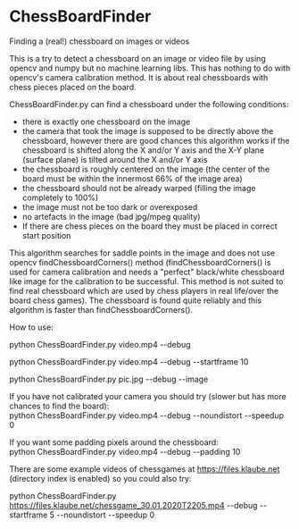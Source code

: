# ChessBoardFinder
Finding a (real!) chessboard on images or videos

This is a try to detect a chessboard on an image or video file by using opencv and numpy but no machine learning libs. This has nothing
to do with opencv's camera calibration method. It is about real chessboards with chess pieces placed on the board.

ChessBoardFinder.py can find a chessboard under the following conditions:
- there is exactly one chessboard on the image
- the camera that took the image is supposed to be directly above the chessboard, however there are good chances this algorithm works if the chessboard is shifted along the X and/or Y axis and the X-Y plane (surface plane) is tilted around the X and/or Y axis
- the chessboard is roughly centered on the image (the center of the board must be within the innermost 66% of the image area)
- the chessboard should not be already warped (filling the image completely to 100%)
- the image must not be too dark or overexposed 
- no artefacts in the image (bad jpg/mpeg quality)
- If there are chess pieces on the board they must be placed in correct start position

This algorithm searches for saddle points in the image and does not use opencv findChessboardCorners() method (findChessboardCorners() is used for camera calibration and needs a "perfect" black/white chessboard like image for the calibration to be successful. This method is not suited to find real chessboard which are used by chess players in real life/over the board chess games).
The chessboard is found quite reliably and this algorithm is faster than findChessboardCorners().

How to use:

python ChessBoardFinder.py video.mp4 --debug

python ChessBoardFinder.py video.mp4 --debug --startframe 10

python ChessBoardFinder.py pic.jpg --debug --image

If you have not calibrated your camera you should try (slower but has more chances to find the board):</br>
python ChessBoardFinder.py video.mp4 --debug --noundistort --speedup 0 

If you want some padding pixels around the chessboard:</br>
python ChessBoardFinder.py video.mp4 --debug  --padding 10 

There are some example videos of chessgames at https://files.klaube.net (directory index is enabled) so you could also try:

python ChessBoardFinder.py https://files.klaube.net/chessgame_30.01.2020T2205.mp4 --debug --startframe 5 --noundistort --speedup 0
